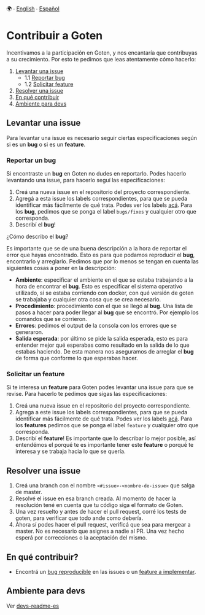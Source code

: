 🌍 ∙ [English](contributing.md) ∙ [Español](contributing-es.md)

# Contribuir a Goten

Incentivamos a la participación en Goten, y nos encantaría que contribuyas a su crecimiento. Por esto te pedimos que leas atentamente cómo hacerlo:

1. [Levantar una issue](#levantarIssue)
	- 1.1 [Reportar bug](#reportarBug)
	- 1.2 [Solicitar feature](#solicitarFeature)
2. [Resolver una issue](#resolverIssue)
3. [En qué contribuir](#enQueContribuir)
4. [Ambiente para devs](#ambienteDevs)


## Levantar una issue<a name="levantarIssue"></a>

Para levantar una issue es necesario seguir ciertas especificaciones según si es un **bug** o si es un **feature**.

### Reportar un bug<a name="reportarBug"></a>

Si encontraste un **bug** en Goten no dudes en reportarlo. Podes hacerlo levantando una issue, para hacerlo seguí las especificaciones:

1. Creá una nueva issue en el repositorio del proyecto correspondiente.
2. Agregá a esta issue los labels correspondientes, para que se pueda identificar más fácilmente de qué trata. Podes ver los labels [acá](https://gitlab.cysonline.com.ar/goten/goten-cli/labels). Para los **bug**, pedimos que se ponga el label `bugs/fixes` y cualquier otro que corresponda.
3. Describí el **bug**!

¿Cómo describo el **bug**?

Es importante que se de una buena descripción a la hora de reportar el error que hayas encontrado. Esto es para que podamos reproducir el **bug**, encontrarlo y arreglarlo.
Pedimos que por lo menos se tengan en cuenta las siguientes cosas a poner en la descripción:

- **Ambiente**: especificar el ambiente en el que se estaba trabajando a la hora de encontrar el **bug**. Esto es especificar el sistema operativo utilizado, si se estaba corriendo con docker, con qué versión de goten se trabajaba y cualquier otra cosa que se crea necesario.
- **Procedimiento**: procedimiento con el que se llegó al **bug**. Una lista de pasos a hacer para poder llegar al **bug** que se encontró. Por ejemplo los comandos que se corrieron.
- **Errores**: pedimos el output de la consola con los errores que se generaron.
- **Salida esperada**: por último se pide la salida esperada, esto es para entender mejor qué esperabas como resultado en la salida de lo que estabas haciendo. De esta manera nos aseguramos de arreglar el **bug** de forma que conforme lo que esperabas hacer.

### Solicitar un feature<a name="solicitarFeature"></a>

Si te interesa un **feature** para Goten podes levantar una issue para que se revise. Para hacerlo te pedimos que sigas las especificaciones:

1. Creá una nueva issue en el repositorio del proyecto correspondiente.
2. Agrega a este issue los labels correspondientes, para que se pueda identificar más fácilmente de qué trata. Podes ver los labels [acá](https://gitlab.cysonline.com.ar/goten/goten-cli/labels). Para los **features** pedimos que se ponga el label `feature` y cualquier otro que corresponda.
3. Describí el **feature**! Es importante que lo describar lo mejor posible, así entendémos el porqué te es importante tener este **feature** o porqué te interesa y se trabaja hacia lo que se quería.

## Resolver una issue<a name="resolverIssue"></a>

1. Creá una branch con el nombre `<#issue>-<nombre-de-issue>` que salga de master.
2. Resolvé el issue en esa branch creada. Al momento de hacer la resolución tené en cuenta que tu código siga el formato de Goten.
3. Una vez resuelto y antes de hacer el pull request, corré los tests de goten, para verificar que todo ande como debería.
4. Ahora sí podes hacer el pull request, verificá que sea para mergear a master. No es necesario que asignes a nadie al PR. Una vez hecho esperá por correcciones o la aceptación del mismo.


## En qué contribuir?<a name="enQueContribuir"></a>

- Encontrá un [bug reproducible](https://gitlab.cysonline.com.ar/goten/goten-cli/issues?scope=all&utf8=%E2%9C%93&state=opened&label_name[]=bugs%2Ffixes) en las issues o un [feature a implementar](https://gitlab.cysonline.com.ar/goten/goten-cli/issues?scope=all&utf8=%E2%9C%93&state=opened&label_name[]=feature).

## Ambiente para devs <a name="ambienteDevs"></a>
Ver [devs-readme-es](devs-readme-es.md)
